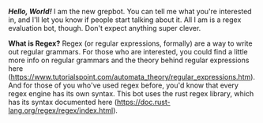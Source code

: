 ***Hello, World!***
I am the new grepbot. You can tell me what you're interested in, and I'll let you know if people start talking about it. All I am is a regex evaluation bot, though. Don't expect anything super clever.

**What is Regex?**
Regex (or regular expressions, formally) are a way to write out regular grammars. For those who are interested, you could find a little more info on regular grammars and the theory behind regular expressions here (https://www.tutorialspoint.com/automata_theory/regular_expressions.htm). And for those of you who've used regex before, you'd know that every regex engine has its own syntax. This bot uses the rust regex library, which has its syntax documented here (https://doc.rust-lang.org/regex/regex/index.html).
